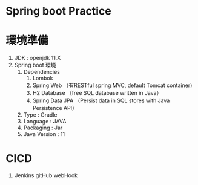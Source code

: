 Spring boot Practice
===
# 環境準備
1. JDK : openjdk 11.X
2. Spring boot 環境
   1. Dependencies
      1. Lombok
      2. Spring Web （有RESTful spring MVC, default Tomcat container)
      3. H2 Database （free SQL database written in Java）
      4. Spring Data JPA （Persist data in SQL stores with Java Persistence API）
   2. Type : Gradle
   3. Language : JAVA
   4. Packaging : Jar
   5. Java Version : 11
# CICD
   1. Jenkins gitHub webHook
